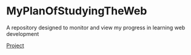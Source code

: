 # MyPlanOfStudyingTheWeb
A repository designed to monitor and view my progress in learning web development

[Project](https://github.com/users/Yourun-proger/projects/1?fullscreen=true)

